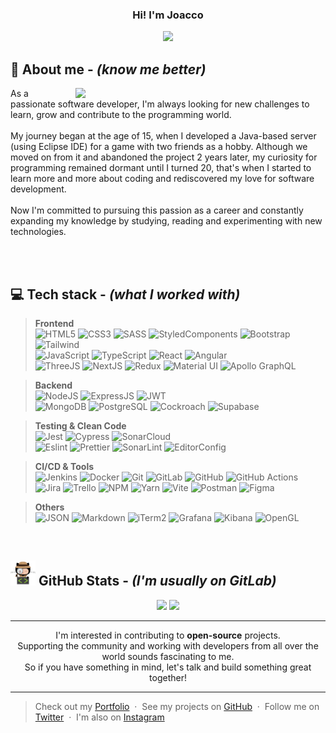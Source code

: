 <div align='center'>
  <h3>Hi! I'm Joacco</h3>
<img src='https://readme-typing-svg.herokuapp.com?font=ubuntu&color=ffffff&center=true&lines=Full+Stack+Developer;Enthusiastic+Programmer;Clean+Code+Follower;Passionate+Coder;Pragmatic+Programmer'/>
</div>

## 📝 About me - _(know me better)_
<img src="https://media.giphy.com/media/ghH2IM8IvG9Hh6No0r/giphy.gif" width="400" align="right"/>
As a passionate software developer, I'm always looking for new challenges to learn, grow and contribute to the programming world.<br><br>
My journey began at the age of 15, when I developed a Java-based server (using Eclipse IDE) for a game with two friends as a hobby. Although we moved on from it and abandoned the project 2 years later, my curiosity for programming remained dormant until I turned 20, that's when I started to learn more and more about coding and rediscovered my love for software development.<br><br>
Now I'm committed to pursuing this passion as a career and constantly expanding my knowledge by studying, reading and experimenting with new technologies.

<br><br>

## 💻 Tech stack - _(what I worked with)_
> **Frontend**<br>
![HTML5](https://img.shields.io/badge/HTML5-E34F26?style=for-the-badge&logo=html5&logoColor=white)
![CSS3](https://img.shields.io/badge/CSS3-1572B6?style=for-the-badge&logo=css3&logoColor=white)
![SASS](https://img.shields.io/badge/Sass-CC6699?style=for-the-badge&logo=sass&logoColor=white)
![StyledComponents](https://img.shields.io/badge/styled--components-DB7093?style=for-the-badge&logo=styled-components&logoColor=white)
![Bootstrap](https://img.shields.io/badge/Bootstrap-563D7C?style=for-the-badge&logo=bootstrap&logoColor=white)
![Tailwind](https://img.shields.io/badge/Tailwind_CSS-38B2AC?style=for-the-badge&logo=tailwind-css&logoColor=white)<br>
![JavaScript](https://img.shields.io/badge/JavaScript-323330?style=for-the-badge&logo=javascript&logoColor=F7DF1E)
![TypeScript](https://img.shields.io/badge/TypeScript-007ACC?style=for-the-badge&logo=typescript&logoColor=white)
![React](https://img.shields.io/badge/React-20232A?style=for-the-badge&logo=react&logoColor=61DAFB)
![Angular](https://img.shields.io/badge/Angular-DD0031?style=for-the-badge&logo=angular&logoColor=white)<br>
![ThreeJS](https://img.shields.io/badge/ThreeJs-black?style=for-the-badge&logo=three.js&logoColor=white)
![NextJS](https://img.shields.io/badge/next.js-000000?style=for-the-badge&logo=nextdotjs&logoColor=white)
![Redux](https://img.shields.io/badge/Redux-593D88?style=for-the-badge&logo=redux&logoColor=white)
![Material UI](https://img.shields.io/badge/Material%20UI-007FFF?style=for-the-badge&logo=mui&logoColor=white)
![Apollo GraphQL](https://img.shields.io/badge/Apollo%20GraphQL-311C87?&style=for-the-badge&logo=Apollo%20GraphQL&logoColor=white)

> **Backend**<br>
![NodeJS](https://img.shields.io/badge/Node.js-339933?style=for-the-badge&logo=nodedotjs&logoColor=white)
![ExpressJS](https://img.shields.io/badge/Express.js-000000?style=for-the-badge&logo=express&logoColor=white)
![JWT](https://img.shields.io/badge/JWT-000000?style=for-the-badge&logo=JSON%20web%20tokens&logoColor=white)<br>
![MongoDB](https://img.shields.io/badge/MongoDB-4EA94B?style=for-the-badge&logo=mongodb&logoColor=white)
![PostgreSQL](https://img.shields.io/badge/PostgreSQL-316192?style=for-the-badge&logo=postgresql&logoColor=white)
![Cockroach](https://img.shields.io/badge/Cockroach%20Labs-6933FF?style=for-the-badge&logo=Cockroach%20Labs&logoColor=white)
![Supabase](https://img.shields.io/badge/Supabase-181818?style=for-the-badge&logo=supabase&logoColor=white)

> **Testing & Clean Code**<br>
![Jest](https://img.shields.io/badge/Jest-C21325?style=for-the-badge&logo=jest&logoColor=white)
![Cypress](https://img.shields.io/badge/Cypress-17202C?style=for-the-badge&logo=cypress&logoColor=white)
![SonarCloud](https://img.shields.io/badge/Sonar%20cloud-F3702A?style=for-the-badge&logo=sonarcloud&logoColor=white)<br>
![Eslint](https://img.shields.io/badge/eslint-3A33D1?style=for-the-badge&logo=eslint&logoColor=white)
![Prettier](https://img.shields.io/badge/prettier-1A2C34?style=for-the-badge&logo=prettier&logoColor=F7BA3E)
![SonarLint](https://img.shields.io/badge/SonarLint-CB2029?style=for-the-badge&logo=sonarlint&logoColor=white)
![EditorConfig](https://img.shields.io/badge/Editor%20Config-E0EFEF?style=for-the-badge&logo=editorconfig&logoColor=000)

> **CI/CD & Tools**<br>
![Jenkins](https://img.shields.io/badge/Jenkins-D24939?style=for-the-badge&logo=Jenkins&logoColor=white)
![Docker](https://img.shields.io/badge/Docker-2CA5E0?style=for-the-badge&logo=docker&logoColor=white)
![Git](https://img.shields.io/badge/GIT-E44C30?style=for-the-badge&logo=git&logoColor=white)
![GitLab](https://img.shields.io/badge/GitLab-330F63?style=for-the-badge&logo=gitlab&logoColor=white)
![GitHub](https://img.shields.io/badge/GitHub-100000?style=for-the-badge&logo=github&logoColor=white)
![GitHub Actions](https://img.shields.io/badge/Github%20Actions-282a2e?style=for-the-badge&logo=githubactions&logoColor=367cfe)<br>
![Jira](https://img.shields.io/badge/Jira-0052CC?style=for-the-badge&logo=Jira&logoColor=white)
![Trello](https://img.shields.io/badge/Trello-0052CC?style=for-the-badge&logo=trello&logoColor=white)
![NPM](https://img.shields.io/badge/npm-CB3837?style=for-the-badge&logo=npm&logoColor=white)
![Yarn](https://img.shields.io/badge/Yarn-2C8EBB?style=for-the-badge&logo=yarn&logoColor=white)
![Vite](https://img.shields.io/badge/Vite-B73BFE?style=for-the-badge&logo=vite&logoColor=FFD62E)
![Postman](https://img.shields.io/badge/Postman-FF6C37?style=for-the-badge&logo=Postman&logoColor=white)
![Figma](https://img.shields.io/badge/Figma-F24E1E?style=for-the-badge&logo=figma&logoColor=white)

> **Others**<br>
![JSON](https://img.shields.io/badge/json-5E5C5C?style=for-the-badge&logo=json&logoColor=white)
![Markdown](https://img.shields.io/badge/Markdown-000000?style=for-the-badge&logo=markdown&logoColor=white)
![iTerm2](https://img.shields.io/badge/iTerm2-000000?style=for-the-badge&logo=iterm2&logoColor=white)
![Grafana](https://img.shields.io/badge/Grafana-F2F4F9?style=for-the-badge&logo=grafana&logoColor=orange&labelColor=F2F4F9)
![Kibana](https://img.shields.io/badge/Kibana-005571?style=for-the-badge&logo=Kibana&logoColor=white)
![OpenGL](https://img.shields.io/badge/OpenGL-FFFFFF?style=for-the-badge&logo=opengl)

<br>

## <img src="/pngwing.com.png" width= "40" /> GitHub Stats - _(I'm usually on GitLab)_
<div align="center" width="100%">
  <img width="45%" src="https://github-readme-stats-git-masterrstaa-rickstaa.vercel.app/api?username=JoaccoG&theme=tokyonight" />
  <img width="50%" src="https://github-readme-streak-stats.herokuapp.com/?user=JoaccoG&theme=tokyonight" />
</div>

---

<p align="center">
  I'm interested in contributing to <strong>open-source</strong> projects.<br>
  Supporting the community and working with developers from all over the world sounds fascinating to me.<br>
  So if you have something in mind, let's talk and build something great together!
</p>

---

> Check out my [Portfolio](https://www.joaquingodoy.com) &nbsp;&middot;&nbsp;
> See my projects on [GitHub](https://github.com/joaccog) &nbsp;&middot;&nbsp;
> Follow me on [Twitter](https://twitter.com/joaccodev) &nbsp;&middot;&nbsp;
> I'm also on [Instagram](https://instagram.com/joaccog99)
